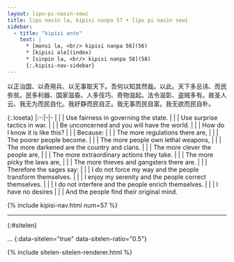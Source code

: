 ```yaml
---
layout: lipu-pi-nasin-sewi
title: lipu nasin la, kipisi nanpa 57 • lipu pi nasin sewi
sidebar:
  - title: "kipisi ante"
    text: |
      * [monsi la, <br/> kipisi nanpa 56](56)
      * [kipisi ale](index)
      * [sinpin la, <br/> kipisi nanpa 58](58)
      {:.kipisi-nav-sidebar}
---
```


以正治国、以奇用兵、以无事取天下。吾何以知其然哉。以此。天下多忌讳、而民弥贫。民多利器、国家滋昏。人多伎巧、奇物滋起。法令滋彰、盗贼多有。故圣人 云、我无为而民自化。我好静而民自正。我无事而民自富。我无欲而民自朴。

{:.loseta}
|:-:|-|-
|  |  | Use fairness in governing the state.
|  |  | Use surprise tactics in war.
|  |  | Be unconcerned and you will have the world.
|  |  | How do I know it is like this?
|  |  | Because:
|  |  | The more regulations there are,
|  |  | The poorer people become.
|  |  | The more people own lethal weapons,
|  |  | The more darkened are the country and clans.
|  |  | The more clever the people are,
|  |  | The more extraordinary actions they take.
|  |  | The more picky the laws are,
|  |  | The more thieves and gangsters there are.
|  |  | Therefore the sages say:
|  |  | I do not force my way and the people transform themselves.
|  |  | I enjoy my serenity and the people correct themselves.
|  |  | I do not interfere and the people enrich themselves.
|  |  | I have no desires
|  |  | And the people find their original mind.

{% include kipisi-nav.html num=57 %}

-------
{:#sitelen}

...
{:data-sitelen="true" data-sitelen-ratio="0.5"}

{% include sitelen-sitelen-renderer.html %}
